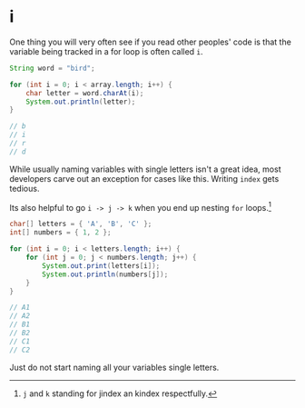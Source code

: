 # i

One thing you will very often see if you read other peoples'
code is that the variable being tracked in a for loop is often called
`i`.

```java
String word = "bird";

for (int i = 0; i < array.length; i++) {
    char letter = word.charAt(i);
    System.out.println(letter);
}

// b
// i
// r
// d
```

While usually naming variables with single letters isn't a great idea,
most developers carve out an exception for cases like this. Writing `index` gets
tedious.

Its also helpful to go `i -> j -> k` when you end up nesting `for` loops.[^jindex]

```java
char[] letters = { 'A', 'B', 'C' };
int[] numbers = { 1, 2 };

for (int i = 0; i < letters.length; i++) {
    for (int j = 0; j < numbers.length; j++) {
        System.out.print(letters[i]);
        System.out.println(numbers[j]);
    }
}

// A1
// A2
// B1
// B2
// C1
// C2
```

Just do not start naming all your variables single letters.

[^jindex]: `j` and `k` standing for jindex an kindex respectfully.
